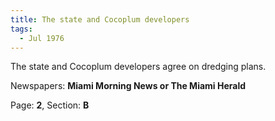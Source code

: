 ```yaml
---  
title: The state and Cocoplum developers  
tags:  
  - Jul 1976  
---  
```

  
The state and Cocoplum developers agree on dredging plans.  
  
Newspapers: **Miami Morning News or The Miami Herald**  
  
Page: **2**, Section: **B** 
